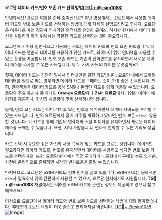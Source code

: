 **요르단 데이터 카드/번호 보존 카드 선택 방법[[TG💪+ @esim1088](https://t.me/s/esim1088)]**

안녕하세요! 요르단 여행을 준비 중이신가요? 이번 영상에서는 요르단에서 사용할 데이터 카드와 번호 보존 카드를 선택하는 방법에 대해 자세히 설명드리려고 합니다. 요르단은 아름다운 자연 경관과 역사적인 유적지로 유명한 곳이죠. 하지만 현지에서 데이터 통신을 원활하게 하기 위해서는 적절한 카드를 선택하는 것이 중요합니다.

요르단에서 가장 일반적으로 사용되는 카드는 데이터 카드와 번호 보존 카드입니다. 데이터 카드는 단순히 데이터를 사용하기 위한 카드로, 와이파이 없이 인터넷을 사용할 수 있는 환경을 제공합니다. 번호 보존 카드는 기존의 전화번호를 유지하면서 새로운 데이터 패스를 추가할 수 있는 카드입니다. 이 두 가지 카드의 차이는 무엇일까요?

첫째, 데이터 카드는 간단히 말해서 인터넷만을 위한 카드입니다. 요르단 내에서 모바일 데이터를 필요로 하는 경우라면 데이터 카드를 구매하는 것이 가장 좋은 선택입니다. 특히, 관광객들은 데이터 카드를 통해 SNS나 온라인 지도를 쉽게 이용할 수 있습니다. 요르단의 주요 통신사 중 하나인 **Orange 요르단**이나 **Zain 요르단**에서 다양한 데이터 패키지를 제공하니, 자신의 사용량에 맞춰 선택하시면 됩니다.

둘째, 번호 보존 카드는 이미 가지고 있는 번호를 유지하면서 데이터 서비스를 추가할 수 있는 카드입니다. 만약 요르단에서 장기 거주를 계획하고 있다면, 번호 보존 카드가 유용할 것입니다. 이 카드를 통해 기존의 연락처와 소셜 미디어를 유지하면서 새로운 데이터 패스를 구매할 수 있습니다. 또한, 지역 사람들과 더 편하게 연락할 수 있는 기회도 생깁니다.

카드 선택 시 중요한 점은 자신의 사용 목적에 맞는 카드를 고르는 것입니다. 데이터만 필요하다면 데이터 카드를, 번호를 유지하면서 데이터를 사용하고 싶다면 번호 보존 카드를 선택하세요. 또한, 요르단 현지에서 직접 구매하거나 공항에서 구매할 수도 있지만, 사전에 온라인으로 준비하면 시간과 번거로움을 줄일 수 있습니다.

마지막으로, 요르단은 eSIM 카드도 점차 인기를 끌고 있습니다. eSIM 카드는 물리적인 카드가 필요하지 않아 간편하게 사용할 수 있으며, 요르단 현지에서도 지원됩니다. **TG💪+ @esim1088** 채널에서는 이러한 eSIM 카드와 관련된 정보도 제공하고 있으니 참고해보세요!

이상으로 요르단에서 데이터 카드와 번호 보존 카드를 선택하는 방법에 대해 알아봤습니다. 여러분의 요르단 여행이 더욱 즐겁고 편리해지길 바랍니다. [[TG💪+ @esim1088](https://t.me/s/esim1088) ![Image](https://i.postimg.cc/Y0z9fWf4/image.png)]